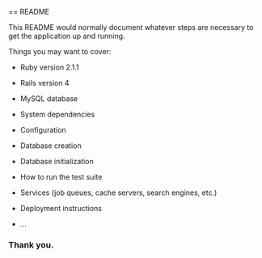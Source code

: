 == README

This README would normally document whatever steps are necessary to get the
application up and running.

Things you may want to cover:

* Ruby version 2.1.1

* Rails version 4

* MySQL database

* System dependencies

* Configuration

* Database creation

* Database initialization

* How to run the test suite

* Services (job queues, cache servers, search engines, etc.)

* Deployment instructions

* ...


### Thank you.
